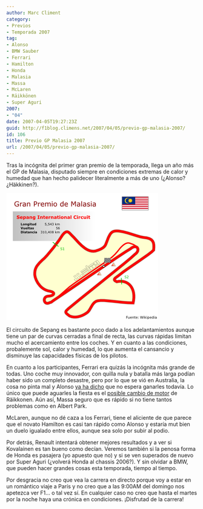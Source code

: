 ```yaml
---
author: Marc Climent
category:
- Previos
- Temporada 2007
tag:
- Alonso
- BMW Sauber
- Ferrari
- Hamilton
- Honda
- Malasia
- Massa
- McLaren
- Räikkönen
- Super Aguri
2007:
- "04"
date: 2007-04-05T19:27:23Z
guid: http://f1blog.climens.net/2007/04/05/previo-gp-malasia-2007/
id: 106
title: Previo GP Malasia 2007
url: /2007/04/05/previo-gp-malasia-2007/
---
```


Tras la incógnita del primer gran premio de la temporada, llega un año más el GP de Malasia, disputado siempre en condiciones extremas de calor y humedad que han hecho palidecer literalmente a más de uno (¿Alonso? ¿Häkkinen?).

![Circuito de Malasia](/files/2007/04/malasia1.png)

El circuito de Sepang es bastante poco dado a los adelantamientos aunque tiene un par de curvas cerradas a final de recta, las curvas rápidas limitan mucho el acercamiento entre los coches. Y en cuanto a las condiciones, probalemente sol, calor y humedad, lo que aumenta el cansancio y disminuye las capacidades físicas de los pilotos.

En cuanto a los participantes, Ferrari era quizás la incógnita más grande de todas. Uno coche muy innovador, con quilla nula y batalla más larga podían haber sido un completo desastre, pero por lo que se vió en Australia, la cosa no pinta mal y Alonso [ya ha dicho](http://www.autosport.com/news/report.php/id/57805) que no espera ganarles todavía. Lo único que puede aguarles la fiesta es el [posible cambio de motor](http://www.racingpasion.com/2007/04/05-raikkonen-podria-tener-que-cambiar-el-motor-para-malasia) de Räikkonen. Aún así, Massa seguro que es rápido si no tiene tantos problemas como en Albert Park.

McLaren, aunque no dé caza a los Ferrari, tiene el aliciente de que parece que el novato Hamilton es casi tan rápido como Alonso y estaría mut bien un duelo igualado entre ellos, aunque sea solo por subir al podio.

Por detrás, Renault intentará obtener mejores resultados y a ver si Kovalainen es tan bueno como decían. Veremos también si la penosa forma de Honda es pasajera (yo apuesto que no) y si se ven superados de nuevo por Super Aguri (¿volverá Honda al chassis 2006?). Y sin olvidar a BMW, que pueden hacer grandes cosas esta temporada, tiempo al tiempo.

Por desgracia no creo que vea la carrera en directo porque voy a estar en un romántico viaje a París y no creo que a las 9:00AM del domingo nos apetezca ver F1&#8230; o tal vez sí. En cualquier caso no creo que hasta el martes por la noche haya una crónica en condiciones. ¡Disfrutad de la carrera!